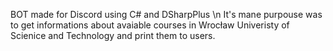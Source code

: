 BOT made for Discord using C# and DSharpPlus \n
It's mane purpouse was to get informations about avaiable courses in Wrocław Univeristy of Scienice and Technology and print them to users.
